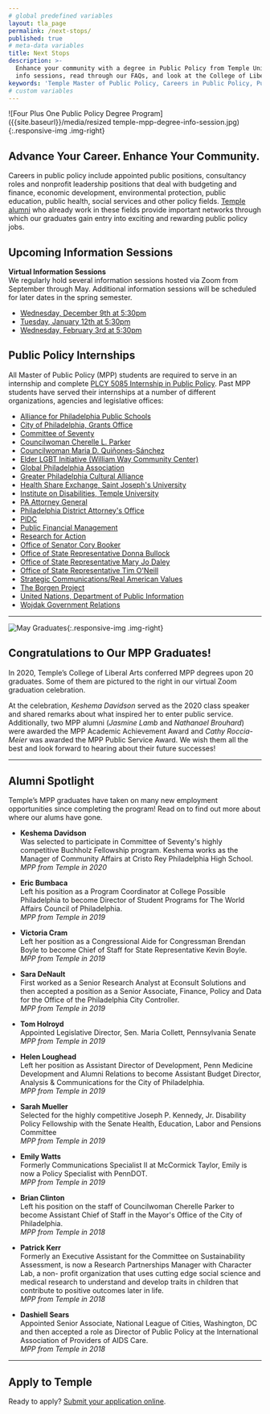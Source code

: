 ```yaml
---
# global predefined variables
layout: tla_page
permalink: /next-stops/
published: true
# meta-data variables
title: Next Stops
description: >-
  Enhance your community with a degree in Public Policy from Temple University! Learn about our upcoming 
  info sessions, read through our FAQs, and look at the College of Liberal Arts’ other resources. 
keywords: 'Temple Master of Public Policy, Careers in Public Policy, Public Policy Jobs'
# custom variables
---
```

![Four Plus One Public Policy Degree Program]({{site.baseurl}}/media/resized temple-mpp-degree-info-session.jpg){:.responsive-img .img-right}
## Advance Your Career. Enhance Your Community.
Careers in public policy include appointed public positions, consultancy roles and nonprofit leadership positions that deal with budgeting and finance, economic development, environmental protection, public education, public health, social services and other policy fields. [Temple alumni](http://www.alumni.temple.edu/s/705/alumni/16/interior.aspx?sid=705&gid=1&pgid=3703) who already work in these fields provide important networks through which our graduates gain entry into exciting and rewarding public policy jobs.

## Upcoming Information Sessions
**Virtual Information Sessions**<br>
We regularly hold several information sessions hosted via Zoom from September through May. Additional information sessions will be scheduled for later dates in the spring semester.

- [Wednesday, December 9th at 5:30pm](https://events.temple.edu/master-of-public-policy-info-session-3)
- [Tuesday, January 12th at 5:30pm](https://events.temple.edu/master-of-public-policy-info-session-4)
- [Wednesday, February 3rd at 5:30pm](https://events.temple.edu/master-of-public-policy-info-session-5)

## Public Policy Internships
All Master of Public Policy (MPP) students are required to serve in an internship and complete [PLCY 5085 Internship in Public Policy](https://bulletin.temple.edu/search/?P=PLCY%205085). Past MPP students have served their internships at a number of different organizations, agencies and legislative offices:

- [Alliance for Philadelphia Public Schools](https://appsphilly.net/)
- [City of Philadelphia, Grants Office](https://www.phila.gov/finance/units-grants.html)
- [Committee of Seventy](https://seventy.org/)
- [Councilwoman Cherelle L. Parker](http://phlcouncil.com/cherelleparker/)
- [Councilwoman Maria D. Quiñones-Sánchez](http://phlcouncil.com/mariaqsanchez/)
- [Elder LGBT Initiative (William Way Community Center)](https://lgbtelderinitiative.org/)
- [Global Philadelphia Association](https://globalphiladelphia.org/)
- [Greater Philadelphia Cultural Alliance](https://www.philaculture.org/)
- [Health Share Exchange, Saint Joseph's University](https://www.healthshareexchange.org/)
- [Institute on Disabilities, Temple University](https://www.temple.edu/instituteondisabilities/)
- [PA Attorney General](https://www.attorneygeneral.gov/)
- [Philadelphia District Attorney's Office](https://www.phila.gov/districtattorney/pages/default.aspx)
- [PIDC](https://www.pidcphila.com/)
- [Public Financial Management](https://www.pfm.com/)
- [Research for Action](https://www.researchforaction.org/)
- [Office of Senator Cory Booker](https://www.booker.senate.gov/)
- [Office of State Representative Donna Bullock](https://www.pahouse.com/Bullock/)
- [Office of State Representative Mary Jo Daley](https://www.pahouse.com/MDaley/)
- [Office of State Representative Tim O'Neill](http://www.reponeal.com/)
- [Strategic Communications/Real American Values](http://www.realamericanvalues.org/about-1.html)
- [The Borgen Project](https://borgenproject.org/)
- [United Nations, Department of Public Information](https://www.un.org/youthenvoy/2013/09/dpi-department-of-public-information/)
- [Wojdak Government Relations](https://wojdak.com/)

___

![May Graduates]({{site.baseurl}}/media/mpp2020congrats.jpg){:.responsive-img .img-right}
## Congratulations to Our MPP Graduates!
In 2020, Temple’s College of Liberal Arts conferred MPP degrees upon 20 graduates. Some of them are pictured to the right in our virtual Zoom graduation celebration.

At the celebration, _Keshema Davidson_ served as the 2020 class speaker and shared remarks about what inspired her to enter public service. Additionally, two MPP alumni (_Jasmine Lamb_ and _Nathanael Brouhard_) were awarded the MPP Academic Achievement Award and _Cathy Roccia-Meier_ was awarded the MPP Public Service Award. We wish them all the best and look forward to hearing about their future successes!

___

## Alumni Spotlight
Temple’s MPP graduates have taken on many new employment opportunities since completing the program! Read on to find out more about where our alums have gone.

- **Keshema Davidson**<br/>
Was selected to participate in Committee of Seventy's highly competitive Buchholz Fellowship program. Keshema works as the Manager of Community Affairs at Cristo Rey Philadelphia High School.<br/>
_MPP from Temple in 2020_<br/>

- **Eric Bumbaca**<br/>
Left his position as a Program Coordinator at College Possible Philadelphia to become Director of Student Programs for The World Affairs Council of Philadelphia.<br/>
_MPP from Temple in 2019_<br/>

- **Victoria Cram**<br/>
Left her position as a Congressional Aide for Congressman Brendan Boyle to become Chief of Staff for State Representative Kevin Boyle.<br/>
_MPP from Temple in 2019_<br/>

- **Sara DeNault**<br/>
First worked as a Senior Research Analyst at Econsult Solutions and then accepted a position as a Senior Associate, Finance, Policy and Data for the Office of the Philadelphia City Controller.<br>
_MPP from Temple in 2019_<br/>

- **Tom Holroyd**<br/>
Appointed Legislative Director, Sen. Maria Collett, Pennsylvania Senate<br/>
_MPP from Temple in 2019_<br/> 

- **Helen Loughead**<br/>
Left her position as Assistant Director of Development, Penn Medicine Development and Alumni Relations to become Assistant Budget Director, Analysis & Communications for the City of Philadelphia.<br/>
_MPP from Temple in 2019_<br/>

- **Sarah Mueller**<br/>
Selected for the highly competitive Joseph P. Kennedy, Jr. Disability Policy Fellowship with the Senate Health, Education, Labor and Pensions Committee<br/>
_MPP from Temple in 2019_

- **Emily Watts**<br/>
Formerly Communications Specialist II at McCormick Taylor, Emily is now a Policy Specialist with PennDOT.<br/>
_MPP from Temple in 2019_<br/>

- **Brian Clinton**<br/>
Left his position on the staff of Councilwoman Cherelle Parker to become Assistant Chief of Staff in the Mayor's Office of the City of Philadelphia.<br/>
_MPP from Temple in 2018_<br/>

- **Patrick Kerr**<br/>
Formerly an Executive Assistant for the Committee on Sustainability Assessment, is now a Research Partnerships Manager with Character Lab, a non- profit organization that uses cutting edge social science and medical research to understand and develop traits in children that contribute to positive outcomes later in life.<br/>
_MPP from Temple in 2018_<br/>

- **Dashiell Sears**<br/>
Appointed Senior Associate, National League of Cities, Washington, DC and then accepted a role as Director of Public Policy at the International Association of Providers of AIDS Care.<br/>
 _MPP from Temple in 2018_<br/>
	
___

## Apply to Temple
Ready to apply? [Submit your application online](https://prd-wlssb.temple.edu/prod8/bwskalog.P_DispLoginNon).

